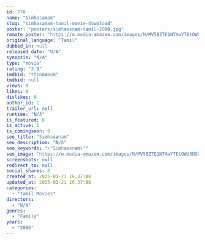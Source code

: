 ```yaml
---
id: 770
name: "Simhasanam"
slug: "simhasanam-tamil-movie-download"
poster: "posters/simhasanam-tamil-2000.jpg"
remote_poster: "https://m.media-amazon.com/images/M/MV5BZTE1NTAwYTEtOWU3NS00NjYzLWJhZDYtMjNmOGNjNzNlNjAxXkEyXkFqcGdeQXVyMjA4OTI5NDQ@._V1_SX300.jpg"
original_language: "Tamil"
dubbed_in: null
released_date: "N/A"
synopsis: "N/A"
type: "movie"
rating: "3.9"
imdbid: "tt1604608"
tmdbid: null
views: 0
likes: 0
dislikes: 0
author_id: 1
trailer_url: null
runtime: "N/A"
is_featured: 0
is_active: 1
is_comingsoon: 0
seo_title: "Simhasanam"
seo_description: "N/A"
seo_keywords: "\"Simhasanam\""
seo_image: "https://m.media-amazon.com/images/M/MV5BZTE1NTAwYTEtOWU3NS00NjYzLWJhZDYtMjNmOGNjNzNlNjAxXkEyXkFqcGdeQXVyMjA4OTI5NDQ@._V1_SX300.jpg"
screenshots: null
redirect_to: null
social_shares: 0
created_at: 2025-03-21 16:37:08
updated_at: 2025-03-21 16:37:08
categories:
  - "Tamil Movies"
directors:
  - "N/A"
genres:
  - "Family"
years:
  - "2000"
---
```

